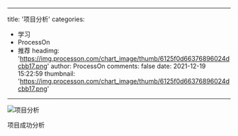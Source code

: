 
---
title: '项目分析'
categories: 
 - 学习
 - ProcessOn
 - 推荐
headimg: 'https://img.processon.com/chart_image/thumb/6125f0d66376896024dcbb17.png'
author: ProcessOn
comments: false
date: 2021-12-19 15:22:59
thumbnail: 'https://img.processon.com/chart_image/thumb/6125f0d66376896024dcbb17.png'
---

<div>   
<img class="thumb" alt="项目分析" src="https://img.processon.com/chart_image/thumb/6125f0d66376896024dcbb17.png" referrerpolicy="no-referrer">
<p>项目成功分析</p>  
</div>
            